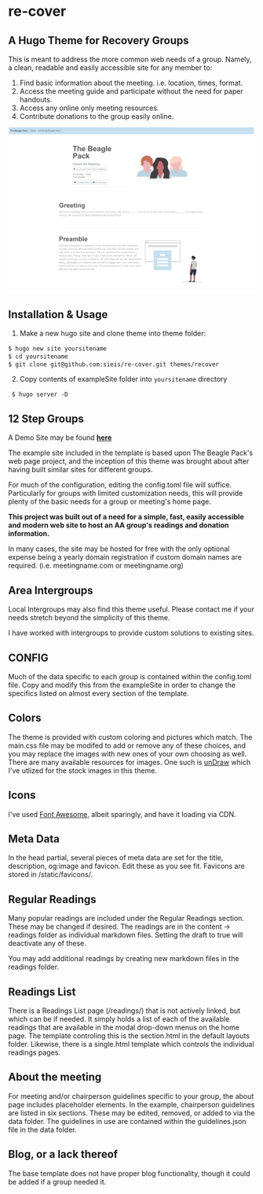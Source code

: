 # re-cover

## A Hugo Theme for Recovery Groups

This is meant to address the more common web needs of a group. Namely, a clean, readable and easily accessible site for any member to:

1. Find basic information about the meeting. i.e. location, times, format.
1. Access the meeting guide and participate without the need for paper handouts.
1. Access any online only meeting resources.
1. Contribute donations to the group easily online.

![template screenshot](./images/screenshot.png)

## Installation & Usage

1. Make a new hugo site and clone theme into theme folder:

```
$ hugo new site yoursitename
$ cd yoursitename
$ git clone git@github.com:sieis/re-cover.git themes/recover
```

2. Copy contents of exampleSite folder into ```yoursitename``` directory

```
 $ hugo server -D
```

## 12 Step Groups

A Demo Site may be found **[here](https://)**

The example site included in the template is based upon The Beagle Pack's web page project, and the inception of this theme was brought about after having built similar sites for different groups.

For much of the configuration, editing the config.toml file will suffice. Particularly for groups with limited customization needs, this will provide plenty of the basic needs for a group or meeting's home page.

**This project was built out of a need for a simple, fast, easily accessible and modern web site to host an AA group's readings and donation information.**

In many cases, the site may be hosted for free with the only optional expense being a yearly domain registration if custom domain names are required. (i.e. meetingname.com or meetingname.org)


## Area Intergroups

Local Intergroups may also find this theme useful. Please contact me if your needs stretch beyond the simplicity of this theme. 

I have worked with intergroups to provide custom solutions to existing sites.


## CONFIG

Much of the data specific to each group is contained within the config.toml file. Copy and modify this from the exampleSite in order to change the specifics listed on almost every section of the template.

## Colors

The theme is provided with custom coloring and pictures which match. The main.css file may be modifed to add or remove any of these choices, and you may replace the images with new ones of your own choosing as well. There are many available resources for images. One such is [unDraw](https://undraw.co/) which I've utlized for the stock images in this theme.

## Icons

I've used [Font Awesome](https://fontawesome.com/), albeit sparingly, and have it loading via CDN. 

## Meta Data

In the head partial, several pieces of meta data are set for the title, description, og:image and favicon. Edit these as you see fit. Favicons are stored in /static/favicons/.

## Regular Readings

Many popular readings are included under the Regular Readings section. These may be changed if desired. The readings are in the content -> readings folder as individual markdown files. Setting the draft to true will deactivate any of these. 

You may add additional readings by creating new markdown files in the readings folder.

## Readings List

There is a Readings List page (/readings/) that is not actively linked, but which can be if needed. It simply holds a list of each of the available readings that are available in the modal drop-down menus on the home page. The template controling this is the section.html in the default layouts folder. Likewise, there is a single.html template which controls the individual readings pages.

## About the meeting

For meeting and/or chairperson guidelines specific to your group, the about page includes placeholder elements. In the example, chairperson guidelines are listed in six sections. These may be edited, removed, or added to via the data folder. The guidelines in use are contained within the guidelines.json file in the data folder.

## Blog, or a lack thereof

The base template does not have proper blog functionality, though it could be added if a group needed it. 
